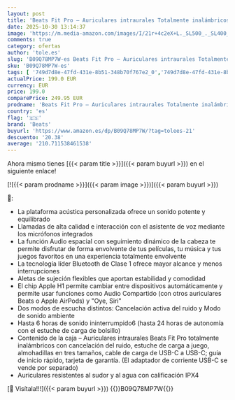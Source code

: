 ```yaml
---
layout: post
title: 'Beats Fit Pro – Auriculares intraurales Totalmente inalámbricos con cancelación del Ruido – compatibles con Apple y Android  Class 1 Bluetooth®  calificación IPX4  micrófono Integrado – Gris Salvia'
date: 2025-10-30 13:14:37
image: 'https://m.media-amazon.com/images/I/21r+4c2eX+L._SL500_._SL400_.jpg'
comments: true
category: ofertas
author: 'tole.es'
slug: 'B09Q78MP7W-es Beats Fit Pro – Auriculares intraurales Totalmente...'
sku: 'B09Q78MP7W-es'
tags: [ '749d7d8e-47fd-431e-8b51-348b70f767e2_0','749d7d8e-47fd-431e-8b51-348b70f767e2_601','749d7d8e-47fd-431e-8b51-348b70f767e2_9001','749d7d8e-47fd-431e-8b51-348b70f767e2_9801','Apple','Arborist Merchandising Root','Auriculares para equipo de audio','Auriculares y accesorios','Beats','Electrónica','Self Service','Special Features Stores','Wireless Category page - Wearables','android','beats','🇪🇸', ]
actualPrice: 199.0 EUR
currency: EUR
price: 199.0
comparePrice: 249.95 EUR
prodname: 'Beats Fit Pro – Auriculares intraurales Totalmente inalámbricos con cancelación del Ruido – compatibles con Apple y Android  Class 1 Bluetooth®  calificación IPX4  micrófono Integrado – Gris Salvia'
country: 'es'
flag: '🇪🇸'
brand: 'Beats'
buyurl: 'https://www.amazon.es/dp/B09Q78MP7W/?tag=tolees-21'
descuento: '20.38'
average: '210.711538461538'
---
```


Ahora mismo tienes [{{< param title >}}]({{< param buyurl >}}) en el siguiente enlace!

[![{{< param prodname >}}]({{< param image >}})]({{< param buyurl >}})

🔎:

- La plataforma acústica personalizada ofrece un sonido potente y equilibrado
- Llamadas de alta calidad e interacción con el asistente de voz mediante los micrófonos integrados
- La función Audio espacial con seguimiento dinámico de la cabeza te permite disfrutar de forma envolvente de tus películas, tu música y tus juegos favoritos en una experiencia totalmente envolvente
- La tecnología líder Bluetooth de Clase 1 ofrece mayor alcance y menos interrupciones
- Aletas de sujeción flexibles que aportan estabilidad y comodidad
- El chip Apple H1 permite cambiar entre dispositivos automáticamente y permite usar funciones como Audio Compartido (con otros auriculares Beats o Apple AirPods) y "Oye, Siri"
- Dos modos de escucha distintos: Cancelación activa del ruido y Modo de sonido ambiente
- Hasta 6 horas de sonido ininterrumpido6 (hasta 24 horas de autonomía con el estuche de carga de bolsillo)
- Contenido de la caja – Auriculares intraurales Beats Fit Pro totalmente inalámbricos con cancelación del ruido, estuche de carga a juego, almohadillas en tres tamaños, cable de carga de USB-C a USB-C; guía de inicio rápido, tarjeta de garantía. (El adaptador de corriente USB-C se vende por separado)
- Auriculares resistentes al sudor y al agua con calificación IPX4

[🛒 Visítala!!!]({{< param buyurl >}})
{{<world>}}B09Q78MP7W{{</world>}}
